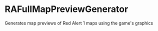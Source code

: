 RAFullMapPreviewGenerator
=========================

Generates map previews of Red Alert 1 maps using the game's graphics
